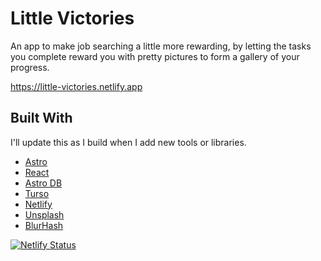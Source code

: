# Little Victories

An app to make job searching a little more rewarding, by letting the tasks you complete reward you with pretty pictures to form a gallery of your progress.

<https://little-victories.netlify.app>

## Built With

I'll update this as I build when I add new tools or libraries.

- [Astro](https://astro.build)
- [React](https://react.dev/reference/react)
- [Astro DB](https://docs.astro.build/en/guides/astro-db)
- [Turso](https://docs.turso.tech/introduction)
- [Netlify](https://www.netlify.com)
- [Unsplash](https://www.unsplash.com)
- [BlurHash](https://github.com/woltapp/blurhash/tree/master/TypeScript)

[![Netlify Status](https://api.netlify.com/api/v1/badges/46769c0c-0e03-4ab6-813a-6fdc389ff0dd/deploy-status)](https://app.netlify.com/projects/little-victories/deploys)
